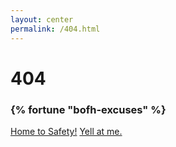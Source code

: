 ```yaml
---
layout: center
permalink: /404.html
---
```


# 404

### {% fortune "bofh-excuses" %}

<div class="mt3">
  <a href="{{ site.url }}" class="button button-blue button-big">Home to Safety!</a>
  <a href="mailto:{{ site.email }}" class="button button-blue button-big">Yell at me.</a>
</div>
